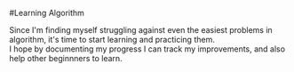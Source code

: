 #Learning Algorithm 

Since I'm finding myself struggling against even the easiest problems in algorithm, it's time to start learning and practicing them. <br />
I hope by documenting my progress I can track my improvements, and also help other beginnners to learn.
